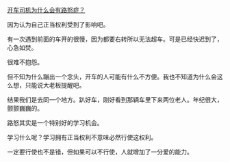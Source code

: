 [开车司机为什么会有路怒症？](https://www.zhihu.com/question/435676122/answer/1663842460)

因为认为自己正当权利受到了影响吧。

有一次遇到前面的车开的很慢，因为都要右转所以无法超车。可是已经快迟到了，心急如焚。

很难不抱怨。

但不知为什么蹦出一个念头，开车的人可能有什么不方便。我也不知道为什么会这么想，只能说大老板提醒吧。

结果我们是去同一个地方。趴好车，刚好看到那辆车里下来两位老人。年纪很大，颤颤巍巍的。

  

  

路怒其实是一个特别好的学习机会。

学习什么呢？学习拥有正当权利不意味必然行使这权利。

一定要行使也不是错，但如果可以不行使，人就增加了一分爱的能力。

  
  


